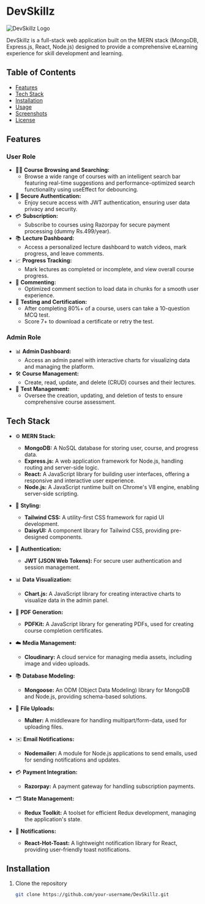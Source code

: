# DevSkillz

![DevSkillz Logo](path-to-your-logo-image) 

DevSkillz is a full-stack web application built on the MERN stack (MongoDB, Express.js, React, Node.js) designed to provide a comprehensive eLearning experience for skill development and learning.

## Table of Contents

- [Features](#features)
- [Tech Stack](#tech-stack)
- [Installation](#installation)
- [Usage](#usage)
- [Screenshots](#screenshots)
- [License](#license)

## Features

### User Role
- 🕵️‍♂️ **Course Browsing and Searching:** 
  - Browse a wide range of courses with an intelligent search bar featuring real-time suggestions and performance-optimized search functionality using useEffect for debouncing.
- 🔐 **Secure Authentication:**
  - Enjoy secure access with JWT authentication, ensuring user data privacy and security.
- 💳 **Subscription:**
  - Subscribe to courses using Razorpay for secure payment processing (dummy Rs.499/year).
- 📚 **Lecture Dashboard:**
  - Access a personalized lecture dashboard to watch videos, mark progress, and leave comments.
- 📈 **Progress Tracking:**
  - Mark lectures as completed or incomplete, and view overall course progress.
- 💬 **Commenting:**
  - Optimized comment section to load data in chunks for a smooth user experience.
- 📝 **Testing and Certification:**
  - After completing 80%+ of a course, users can take a 10-question MCQ test.
  - Score 7+ to download a certificate or retry the test.

### Admin Role
- 📊 **Admin Dashboard:**
  - Access an admin panel with interactive charts for visualizing data and managing the platform.
- 🛠️ **Course Management:**
  - Create, read, update, and delete (CRUD) courses and their lectures.
- 🧩 **Test Management:**
  - Oversee the creation, updating, and deletion of tests to ensure comprehensive course assessment.

## Tech Stack

- ⚙️ **MERN Stack:**
  - **MongoDB:** A NoSQL database for storing user, course, and progress data.
  - **Express.js:** A web application framework for Node.js, handling routing and server-side logic.
  - **React:** A JavaScript library for building user interfaces, offering a responsive and interactive user experience.
  - **Node.js:** A JavaScript runtime built on Chrome's V8 engine, enabling server-side scripting.

- 🎨 **Styling:**
  - **Tailwind CSS:** A utility-first CSS framework for rapid UI development.
  - **DaisyUI:** A component library for Tailwind CSS, providing pre-designed components.

- 🔐 **Authentication:**
  - **JWT (JSON Web Tokens):** For secure user authentication and session management.

- 📊 **Data Visualization:**
  - **Chart.js:** A JavaScript library for creating interactive charts to visualize data in the admin panel.

- 📄 **PDF Generation:**
  - **PDFKit:** A JavaScript library for generating PDFs, used for creating course completion certificates.

- ☁️ **Media Management:**
  - **Cloudinary:** A cloud service for managing media assets, including image and video uploads.

- 📚 **Database Modeling:**
  - **Mongoose:** An ODM (Object Data Modeling) library for MongoDB and Node.js, providing schema-based solutions.

- 📂 **File Uploads:**
  - **Multer:** A middleware for handling multipart/form-data, used for uploading files.

- ✉️ **Email Notifications:**
  - **Nodemailer:** A module for Node.js applications to send emails, used for sending notifications and updates.

- 💳 **Payment Integration:**
  - **Razorpay:** A payment gateway for handling subscription payments.

- 🗂️ **State Management:**
  - **Redux Toolkit:** A toolset for efficient Redux development, managing the application's state.

- 🔔 **Notifications:**
  - **React-Hot-Toast:** A lightweight notification library for React, providing user-friendly toast notifications.

## Installation

1. Clone the repository
   ```bash
   git clone https://github.com/your-username/DevSkillz.git
